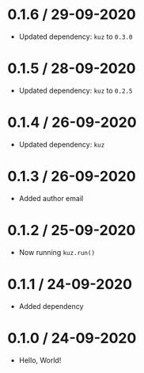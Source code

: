 

0.1.6 / 29-09-2020
====================
  * Updated dependency: `kuz` to `0.3.0`


0.1.5 / 28-09-2020
====================
  * Updated dependency: `kuz` to `0.2.5`


0.1.4 / 26-09-2020
====================
  * Updated dependency: `kuz`


0.1.3 / 26-09-2020
====================
  * Added author email


0.1.2 / 25-09-2020
====================
  * Now running `kuz.run()`


0.1.1 / 24-09-2020
====================
  * Added dependency


0.1.0 / 24-09-2020
====================
  * Hello, World!


